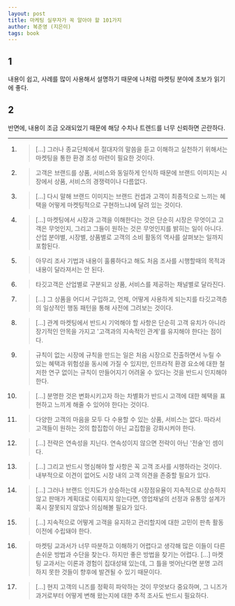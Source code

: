 ```yaml
---
layout: post
title: 마케팅 실무자가 꼭 알아야 할 101가지
author: 복준영 (지은이)
tags: book
---
```


## 1
내용이 쉽고, 사례를 많이 사용해서 설명하기 때문에 나처럼 마켓팅 분야에 초보가 읽기에 좋다.

## 2
반면에, 내용이 조금 오래되었기 때문에 해당 수치나 트렌드를 너무 신뢰하면 곤란하다.

----

1. > [...] 그러나 종교단체에서 절대자의 말씀을 듣고 이해하고 실천하기 위해서는 마켓팅을 통한 환경 조성 마련이 필요한 것이다.

2. > 고객은 브랜드를 상품, 서비스와 동일하게 인식하 때문에 브랜드 이미지는 시장에서 상품, 서비스의 경쟁력이나 다름없다.

3. > [...] 다시 말해 브랜드 이미지는 브랜드 컨셉과 고객이 최종적으로 느끼는 혜택을 어떻게 마켓팅적으로 구현하느냐에 달려 있는 것이다.

4. > [...] 마켓팅에서 시장과 고객을 이해한다는 것은 단순히 시장은 무엇이고 고객은 무엇인지, 그리고 그들이 원하는 것은 무엇인지를 밝히는 일이 아니다. 산업 분야별, 시장별, 상품별로 고객의 소비 활동의 역사를 살펴보는 일까지 포함된다.

5. > 아무리 조사 기법과 내용이 훌륭하다고 해도 처음 조사를 시행할때의 목적과 내용이 달라져서는 안 된다.

6. > 타깃고객은 산업별로 구분되고 상품, 서비스를 제공하는 채널별로 달라진다.

7. > [...] 그 상품을 어디서 구입하고, 언제, 어떻게 사용하게 되는지를 타깃고객층의 일상적인 행동 패턴을 통해 사전에 그려보는 것이다.

8. > [...] 관계 마켓팅에서 반드시 기억해야 할 사항은 단순히 고객 유치가 아니라 장기적인 안목을 가지고 '고객과의 지속적인 관계'를 유지해야 한다는 점이다.

9. > 규칙이 없는 시장에 규칙을 만드는 일은 처음 시장으로 진출하면서 누릴 수 있는 혜택과 위험성을 동시에 가질 수 있지만, 인프라적 환경 요소에 대한 철저한 연구 없이는 규칙이 만들어지기 어려울 수 있다는 것을 반드시 인지해야 한다.

10. > [...] 분명한 것은 변화시키고자 하는 차별화가 반드시 고객에 대한 혜택을 표현하고 느끼게 해줄 수 있어야 한다는 것이다.

11. > 다양한 고객의 마음을 모두 다 수용할 수 있는 상품, 서비스는 없다. 따라서 고객들이 원하는 것의 합집합이 아닌 교집합을 강화시켜야 한다.

12. > [...] 전략은 연속성을 지닌다. 연속성이지 않으면 전략이 아닌 '전술'인 셈이다.

13. > [...] 그리고 반드시 명심해야 할 사항은 꼭 고객 조사를 시행하라는 것이다. 내부적으로 이견이 없어도 시장 내의 고객 의견을 존중할 필요가 있다.

14. > [...] 그러나 브랜드 인지도가 상승하는데 시장점유율이 지속적으로 상승하지 않고 판매가 계획대로 이뤄지지 않는다면, 영업채널의 선정과 유통망 설계가 혹시 잘못되지 않았나 의심해볼 필요가 있다.

15. > [...] 지속적으로 어떻게 고객을 유지하고 관리할지에 대한 고민이 판촉 활동 이전에 수립돼야 한다.

16. >  마켓팅 교과서가 너무 따분하고 이해하기 어렵다고 생각해 많은 이들이 다른 손쉬운 방법과 수단을 찾는다. 하지만 좋은 방법을 찾기는 어렵다. [...] 마켓팅 교과서는 이론과 경험이 집대성돼 있는데, 그 틀을 벗어난다면 분명 고려하지 못한 것들이 향후에 발견될 수 있기 때문이다.

17. > [...] 현지 고객의 니즈를 정확히 파악하는 것이 무엇보다 중요하며, 그 니즈가 과거로부터 어떻게 변해 왔는지에 대한 추적 조사도 반드시 필요하다.

